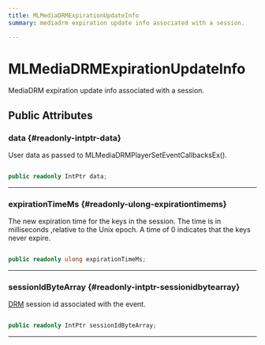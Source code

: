 ```yaml
---
title: MLMediaDRMExpirationUpdateInfo
summary: mediadrm expiration update info associated with a session. 

---
```


# MLMediaDRMExpirationUpdateInfo




MediaDRM expiration update info associated with a session.   





## Public Attributes

### data {#readonly-intptr-data}

User data as passed to MLMediaDRMPlayerSetEventCallbacksEx(). 

```csharp

public readonly IntPtr data;

```






-----------

### expirationTimeMs {#readonly-ulong-expirationtimems}

The new expiration time for the keys in the session. The time is in milliseconds ,relative to the Unix epoch. A time of 0 indicates that the keys never expire. 

```csharp

public readonly ulong expirationTimeMs;

```






-----------

### sessionIdByteArray {#readonly-intptr-sessionidbytearray}

[DRM](/versioned_docs/version-14-Jun-2023/unity-api/api/UnityEngine.XR.MagicLeap/MLMedia/Player/Track/DRM/UnityEngine.XR.MagicLeap.MLMedia.Player.Track.DRM.md) session id associated with the event. 

```csharp

public readonly IntPtr sessionIdByteArray;

```






-----------


